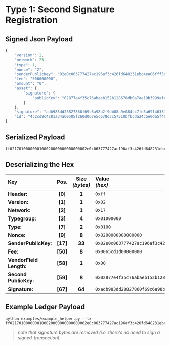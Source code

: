 
# Type 1: Second Signature Registration

## Signed Json Payload

```javascript
{
	"version": 2,
	"network": 23,
	"type": 1,
	"nonce": "2",
	"senderPublicKey": "02e0c063777427ac196af3c426fd648231ebc4ea06fff5edb1652b98f9c8420c69",
	"fee": "500000000",
	"amount": "0",
	"asset": {
		"signature": {
			"publicKey": "02877e4f35c76abaeb152b128670db0a7ae10b3999afcd28a42938b653fbf87ae9"
		}
	},
	"signature": "adb983dd28827860f69c6a98b2f9db88a9e084cc7fe3a691463377c3225b02fee24547b516d1cf05f2f77b65a9c36069f6540605c01694008e2a5cb4fc88f62f",
	"id": "4c2cd8c4281a34a60505f260d067e5c678d3c57510bfbcda24c5e0da5f46bd5e"
}
```

## Serialized Payload

```shell
ff0217010000000100020000000000000002e0c063777427ac196af3c426fd648231ebc4ea06fff5edb1652b98f9c8420c690065cd1d000000000002877e4f35c76abaeb152b128670db0a7ae10b3999afcd28a42938b653fbf87ae9adb983dd28827860f69c6a98b2f9db88a9e084cc7fe3a691463377c3225b02fee24547b516d1cf05f2f77b65a9c36069f6540605c01694008e2a5cb4fc88f62f
```

## Deserializing the Hex

| Key                       | Pos.      | Size<br>_(bytes)_ | Value<br> _(hex)_     |
| :--                       | :--:      | :---------------: | :----------------     |
| **Header:**               | **[0]**   | **1**             | `0xff`                |
| **Version:**              | **[1]**   | **1**             | `0x02`                |
| **Network:**              | **[2]**   | **1**             | `0x17`                |
| **Typegroup:**            | **[3]**   | **4**             | `0x01000000`          |
| **Type:**                 | **[7]**   | **2**             | `0x0100`              |
| **Nonce:**                | **[9]**   | **8**             | `0x0200000000000000`  |
| **SenderPublicKey:**      | **[17]**  | **33**            | `0x02e0c063777427ac196af3c426fd648231ebc4ea06fff5edb1652b98f9c8420c69`    |
| **Fee:**                  | **[50]**  | **8**             | `0x0065cd1d00000000`  |
| **VendorField Length:**   | **[58]**  | **1**             | `0x00`                |
| **Second PublicKey:**     | **[59]**  | **8**             | `0x02877e4f35c76abaeb152b128670db0a7ae10b3999afcd28a42938b653fbf87ae9`    |
| **Signature:**            | **[67]**  | **64**            | `0xadb983dd28827860f69c6a98b2f9db88a9e084cc7fe3a691463377c3225b02fee24547b516d1cf05f2f77b65a9c36069f6540605c01694008e2a5cb4fc88f62f`  |

## Example Ledger Payload

```shell
python examples/example_helper.py --tx ff0217010000000100020000000000000002e0c063777427ac196af3c426fd648231ebc4ea06fff5edb1652b98f9c8420c690065cd1d000000000002877e4f35c76abaeb152b128670db0a7ae10b3999afcd28a42938b653fbf87ae9
```
> _note that signature bytes are removed (i.e. there's no need to sign a signed-transaction)._

